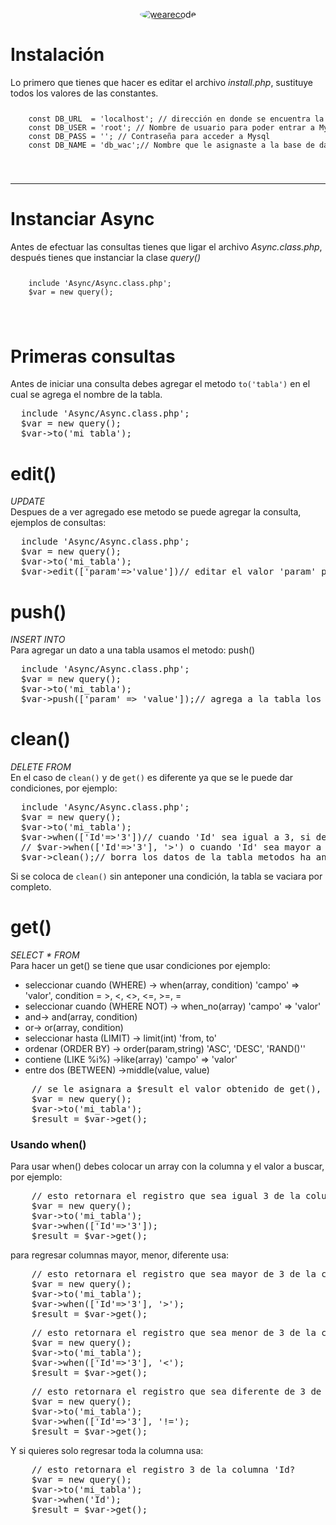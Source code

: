 <p align="center">
  <a href="#">
    <img src="https://scontent-dfw5-1.xx.fbcdn.net/v/t1.0-9/35400621_270511213518991_3486364755348684800_n.png?_nc_cat=0&oh=3676b6f45c264b416e1930be3b3d41a4&oe=5BBCE836" style="border-radius: 100%;" alt="wearecode">
  </a>
</p>
<h1>Instalación</h1>
Lo primero que tienes que hacer es editar el archivo <i>install.php</i>, sustituye todos los valores de las constantes.
<code>
  <pre>
    const DB_URL  = 'localhost'; // dirección en donde se encuentra la base de datos
    const DB_USER = 'root'; // Nombre de usuario para poder entrar a Mysql
    const DB_PASS = ''; // Contraseña para acceder a Mysql
    const DB_NAME = 'db_wac';// Nombre que le asignaste a la base de datos	
  </pre>
</code>
<hr>
<h1>Instanciar Async</h1>
Antes de efectuar las consultas tienes que ligar el archivo <i>Async.class.php</i>, después tienes que instanciar la clase <i>query()</i>
<code>
  <pre>
    include 'Async/Async.class.php';
    $var = new query();
  </pre>
</code>
<h1>Primeras consultas</h1>
Antes de iniciar una consulta debes agregar el metodo <code>to('tabla')</code> en el cual se agrega el nombre de la tabla.
<pre>
  include 'Async/Async.class.php';
  $var = new query();
  $var->to('mi_tabla');
</pre>
<h1>edit()</h1>
<i>UPDATE</i><br />
Despues de a ver agregado ese metodo se puede agregar la consulta, ejemplos de consultas:<br>
<pre>
  include 'Async/Async.class.php';
  $var = new query();
  $var->to('mi_tabla');
  $var->edit(['param'=>'value'])// editar el valor 'param' por el valor de value
</pre>
<h1>push()</h1>
<i>INSERT INTO</i><br />
Para agregar un dato a una tabla usamos el metodo: push()
<pre>
  include 'Async/Async.class.php';
  $var = new query();
  $var->to('mi_tabla');
  $var->push(['param' => 'value']);// agrega a la tabla los objetos ingresado al array      
</pre>
<h1>clean()</h1>
<i>DELETE FROM</i><br />
En el caso de <code>clean()</code> y de <code>get()</code> es diferente ya que se le puede dar condiciones, por ejemplo:
<pre>
  include 'Async/Async.class.php';
  $var = new query();
  $var->to('mi_tabla');
  $var->when(['Id'=>'3'])// cuando 'Id' sea igual a 3, si deseas usar condiconales agrega un argumento despues del array
  // $var->when(['Id'=>'3'], '>') o cuando 'Id' sea mayor a 3,  condicionales aceptadas '=' viene por defecto, '>', '<' , '!=', '>=', '<='
  $var->clean();// borra los datos de la tabla metodos ha antecolocar -> when(['param'=>'value'], '='), when_no(['param'=>'value'], '>'), and(['param'=>'value'], '<'), or(['param'=>'value'], '<')
</pre>
Si se coloca de <code>clean()</code> sin anteponer una condición, la tabla se vaciara por completo.
<h1>get()</h1>
<i>SELECT * FROM</i><br />
Para hacer un get() se tiene que usar condiciones por ejemplo:
<ul>
   	<li>seleccionar cuando (WHERE) -> when(array, condition) 'campo' => 'valor', condition = >, <, <>, <=, >=, = </li>
	<li>seleccionar cuando (WHERE NOT) -> when_no(array) 'campo' => 'valor'</li>
	<li>and-> and(array, condition)</li>
	<li>or-> or(array, condition)</li>
	<li>seleccionar hasta (LIMIT) -> limit(int) 'from, to'</li>
	<li>ordenar (ORDER BY) -> order(param,string) 'ASC', 'DESC', 'RAND()''</li>
	<li>contiene (LIKE %i%) ->like(array) 'campo' => 'valor'</li>
	<li>entre dos (BETWEEN) ->middle(value, value)</li>
</ul>
<pre>
	// se le asignara a $result el valor obtenido de get(), el cual regresa todos los valores de la tabla
	$var = new query();
  	$var->to('mi_tabla');  	
	$result = $var->get();
</pre>
<h3>Usando when()</h3>
Para usar when() debes colocar un array con la columna y el valor a buscar, por ejemplo:
<pre>
	// esto retornara el registro que sea igual 3 de la columna 'Id?
	$var = new query();
  	$var->to('mi_tabla');
	$var->when(['Id'=>'3']);
	$result = $var->get();
</pre>
para regresar columnas mayor, menor, diferente usa:
<pre>
	// esto retornara el registro que sea mayor de 3 de la columna 'Id?
	$var = new query();
  	$var->to('mi_tabla');
	$var->when(['Id'=>'3'], '>');
	$result = $var->get();
</pre>
<pre>
	// esto retornara el registro que sea menor de 3 de la columna 'Id?
	$var = new query();
  	$var->to('mi_tabla');
	$var->when(['Id'=>'3'], '<');
	$result = $var->get();
</pre>
<pre>
	// esto retornara el registro que sea diferente de 3 de la columna 'Id?
	$var = new query();
  	$var->to('mi_tabla');
	$var->when(['Id'=>'3'], '!=');
	$result = $var->get();
</pre>	
Y si quieres solo regresar toda la columna usa:
<pre>
	// esto retornara el registro 3 de la columna 'Id?
	$var = new query();
  	$var->to('mi_tabla');
	$var->when('Id');
	$result = $var->get();
</pre>
